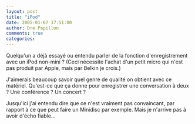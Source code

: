 ```yaml
---
layout: post
title: "iPod"
date: 2005-01-07 17:51:00
author: Dre Papillon
comments: true
categories: 
---
```



Quelqu'un a déjà essayé ou entendu parler de la fonction d'enregistrement avec un iPod non-mini ?  (Ceci nécessite l'achat d'un petit micro qui n'est pas produit par Apple, mais par Belkin je crois.)

J'aimerais beaucoup savoir quel genre de qualité on obtient avec ce matériel.  Qu'est-ce que ça donne pour enregistrer une conversation à deux ?  Une conférence ?  Un concert ?

Jusqu'ici j'ai entendu dire que ce n'est vraiment pas convaincant, par rapport à ce que peut faire un Minidisc par exemple.  Mais je n'arrive pas à avoir d'écho fiable...